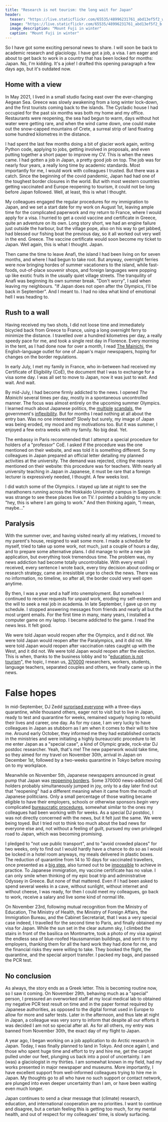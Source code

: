 ```yaml
---
title: "Research is not tourism: the long wait for Japan"
header:
  teaser: "https://live.staticflickr.com/65535/48996231761_abd13ef5f2_w.jpg"
  image: "https://live.staticflickr.com/65535/48996231761_abd13ef5f2_b.jpg"
  image_description: "Mount Fuji in winter"
  caption: "Mount Fuji in winter"
---
```


So I have got some exciting personal news to share. I will soon be back to academic research and glaciology. I have got a job, a visa. I am eager and about to get back to work in a country that has been locked for months: Japan. No, I'm kidding. It's a joke! I drafted this opening paragraph a few days ago, but it's outdated now.

## Home with a view

In May 2021, I lived in a small studio facing east over the ever-changing Aegean Sea. Greece was slowly awakening from a long winter lock-down, and the first tourists coming back to the islands. The Cycladic house I had occupied for the past six months was both my home and my office. Restaurants were reopening, the sea had begun to warm, days without hot water were getting rare, and when the wind came down, one could make out the snow-capped mountains of Crete, a surreal strip of land floating some hundred kilometres in the distance.

I had spent the last few months doing a bit of glacier work again, writing Python code, applying to jobs, getting involved in proposals, and even putting together a short paper to improve my CV. This is when the news came. I had gotten a job in Japan, a pretty good job on top. The job was for nearly four years, a really long time by academic standards. Most importantly for me, I would work with colleagues I trusted. But there was a catch. Since the beginning of the covid pandemic, Japan had had one of the toughest border closures in the world. But with most western countries getting vaccinated and Europe reopening to tourism, it could not be long before Japan followed. Well, at least, this is what I thought.

My colleagues engaged the regular procedures for my immigration to Japan, and we set a start date for my work on August 1st, leaving ample time for the complicated paperwork and my return to France, where I would apply for a visa. I hurried to get a covid vaccine and certificate in Greece, quite an adventure on its own. Long story short, we had an engine failure just outside the harbour, but the village pope, also on his way to get jabbed, had blessed our fishing boat the previous day, so it all worked out very well in the end. Greece. The vaccine certificate would soon become my ticket to Japan. Well again, this is what I thought. Japan.

Then came the time to leave Anafi, the island I had been living on for seven months, and where I had begun to take root. But anyway, overnight ferries were now bringing hordes of summer vacationers to the island, while fast-foods, out-of-place souvenir shops, and foreign languages were popping up like exotic fruits in the usually quiet village streets. The tranquility of Anafi was beginning its own summer break. "Don't worry", I said when leaving my neighbours. "If Japan does not open after the Olympics, I'll be back in September". And I meant to. I had no idea what kind of emotional hell I was heading to.

## Rush to a wall

Having received my two shots, I did not loose time and immediately bicycled back from Greece to France, using a long overnight ferry to minimize the distance. I travelled over a hundred kilometres per day, a really speedy pace for me, and took a single rest day in Florence. Every morning in the tent, as I had done now for over a month, I read [The Mainichi](https://mainichi.jp/english/), the English-language outlet for one of Japan's major newspapers, hoping for changes on the border regulations.

In early July, I met my family in France, who in-between had received my Certificate of Eligibility (CoE), the document that I was to exchange for a visa some day. I was all set to move to Japan, now it was just to wait. And wait. And wait.

By mid-July, I had become firmly addicted to the news. I opened *The Mainichi* several times per day, mostly in a spontaneous uncontrolled manner. The focus was almost entirely on the upcoming summer Olympics. I learned much about Japanese politics, the [multiple](https://english.kyodonews.net/tokyo/news/2021/02/d1b9fc0f844f-tokyo-olympic-head-says-meetings-with-women-drag-on.html) [scandals](https://mainichi.jp/english/articles/20210717/p2a/00m/0na/010000c), the government's [inflexibility](https://mainichi.jp/english/articles/20210602/p2g/00m/0sp/050000c). But for months I read nothing at all about the entry ban. Was no one interested? Slowly but surely, my image of Japan was being eroded, my mood and my motivations too. But it was summer, I enjoyed a few extra weeks with my family. No big deal. Yet.

The embassy in Paris recommended that I attempt a special procedure for holders of a "professor" CoE. I asked if the procedure was the one mentioned on their website, and was told it is something different. So my colleagues in Japan prepared an official letter detailing my planned activities at the university. The demand was rejected, citing the reasons mentioned on their website: this procedure was for teachers. With nearly all university teaching in Japan in Japanese, it must be rare that a foreign lecturer is expressively needed, I thought. A few weeks lost.

I did watch some of the Olympics. I stayed up late at night to see the marathoners running across the Hokkaido University campus in Sapporo. It was strange to see these places live on TV. I pointed a building to my uncle: "hey, this is where I am going to work." And then thinking again, "I mean, maybe..."

## Paralysis

With the summer over, and having visited nearly all my relatives, I moved to my parent's house, resigned to wait some more. I made a schedule for myself, tried to take up some work, not much, just a couple of hours a day, and to prepare some alternative plans. I did manage to write a new job application, but everything took tremendous time. The problem was, my news addiction had become totally uncontrollable. With every email I received, every sentence I wrote back, every tiny decision about coding or research strategy, came an irresistible urge to check the news. There was no information, no timeline, so after all, the border could very well open anytime.

By then, I was a year and a half into unemployment. But somehow I continued to receive requests for unpaid work, eroding my self-esteem and the will to seek a real job in academia. In late September, I gave up on my schedule. I stopped answering messages from friends and nearly all but the most urgent emails. For the first time in many, many years, I installed a computer game on my laptop. I became addicted to the game. I read the news less. It felt good.

We were told Japan would reopen after the Olympics, and it did not. We were told Japan would reopen after the Paralympics, and it did not. We were told Japan would reopen after vaccination rates caught up with the West, and it did not. We were told Japan would reopen after the election. This is when, thanks to the business lobby and to "[education is not tourism](https://educationisnottourism.com/)", the topic, I mean us, [370000](https://asia.nikkei.com/Spotlight/Japan-immigration/Over-370-000-foreigners-waiting-to-enter-Japan-due-to-COVID-curbs) researchers, workers, students, language teachers, separated couples and others, we finally came up in the news. 

# False hopes

In mid-September, DJ Zedd [surprised everyone](https://kotaku.com/zedd-just-showed-how-unfair-japans-travel-ban-is-1847694183) with a three-days quarantine, while thousand others, eager not to visit but to live in Japan, ready to test and quarantine for weeks, remained vaguely hoping to rebuild their lives and career, one day. As for my case, I am very lucky to have colleagues in Japan as stubborn as I am when it comes to their will to hire me. Around early October, they informed me they had established contacts in the ministries and were initiating a highly bureaucratic procedure to let me enter Japan as a "special case", a kind of Olympic grade, rock-star DJ postdoc researcher. Yeah, that's me! The new paperwork would take time, so they aimed for my travel on November 30th, arrival in Japan on December 1st, followed by a two-weeks quarantine in Tokyo before moving on to my workplace.

Meanwhile on November 5th, Japanese newspapers announced in great pump that Japan was [reopening borders](https://asia.nikkei.com/Spotlight/Coronavirus/Japan-to-reopen-borders-starting-Monday). Some 370000 news-addicted CoE holders probably simultaneously jumped in joy, only to a day later find out that "reopening" had a different meaning when it came from the mouth of Japanese politicians. Only a small percentage of those waiting became eligible to have their employers, schools or otherwise sponsors *begin* very complicated [bureaucratic procedures](https://asia.nikkei.com/Spotlight/Coronavirus/Japan-reopens-borders-but-hefty-paperwork-impedes-entry), somewhat similar to the ones my colleagues had been working with for weeks. As a special DJ postdoc, I was not directly concerned with the news, but it felt just the same. We were being toyed. But I tried not to think too much about the bad news for everyone else and, not without a feeling of guilt, pursued my own privileged road to Japan, which was becoming promising.

I pledged to "not use public transport", and to "avoid crowded places" for two weeks, only to find out I would hardly have a chance to do so as I would be locked in a hotel room anyways, my meals delivered in plastic boxes. The reduction of quarantine from 14 to 10 days for vaccinated travellers, once presented as a [big step](https://asia.nikkei.com/Spotlight/Coronavirus/Japan-to-cut-quarantine-to-10-days-for-vaccinated-travelers), also turned out to be [impossible](https://english.kyodonews.net/news/2021/11/374b7f19f69d-foreign-researchers-facing-stricter-quarantine-say-jailed-in-hotel.html) to achieve in practice. To Japanese immigration, my vaccine certificate has no value. I can only smile when thinking of my epic boat trip and administrative Odyssey in Greece. But none of that mattered. Even if I had been asked to spend several weeks in a cave, without sunlight, without internet and without cheese, I was ready, for then I could meet my colleagues, go back to work, receive a salary and live some kind of normal life.

On November 23rd, following mutual recognition from the Ministry of Education, The Ministry of Health, the Ministry of Foreign Affairs, the Immigration Bureau, and the Cabinet Secretariat, that I was a very special case indeed, I travelled for the second time to Paris, and finally obtained my visa for Japan. While the sun set in the clear autumn sky, I climbed the stairs in front of the basilica on Montmartre, took a photo of my visa against the endless sea of blue-roofed Haussmannian buildings, and sent it to my employers, thanking them for all the hard work they had done for me, and the financial risks they were willing to take. They booked the flight, the quarantine, and the special airport transfer. I packed my bags, and passed the PCR test.

## No conclusion

As always, the story ends as a Greek letter. This is becoming routine now, so I saw it coming. On November 29th, behaving much as a "special" person, I pressured an overworked staff at my local medical lab to obtained my negative PCR test result on time and in the paper format required by Japanese authorities, as opposed to the digital format used in Europe to allow for more and safer tests. Later in the afternoon, and thus late at night in Japan, a colleague was very sorry to inform that despite all our efforts it was decided I am not so special after all. As for all others, my entry was banned from November 30th, the exact day of my flight to Japan.

A year ago, I began working on a job application to do Arctic research in Japan. Today, I was finally planned to land in Tokyo. And once again I, and those who spent huge time and effort to try and hire me, get the carpet pulled under our feet, plunging us back into a pool of uncertainty. I am (was) a glaciologist in my thirties. I am somewhat known in my field, had my works presented in major newspaper and museums. More importantly, I have excellent support from well-informed colleagues trying to hire me in Japan. My thoughts go to all who have no such support or contact network, are plunged into even deeper uncertainty than I am, or have been waiting even much longer.

Japan continues to send a clear message that (climate) research, education, and international cooperation are no priorities. I want to continue and disagree, but a certain feeling this is getting too much, for my mental health, and out of respect for my colleagues' time, is slowly surfacing.